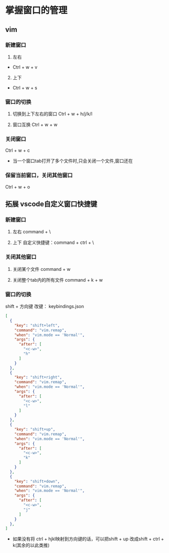 # 掌握窗口的管理
## vim
### 新建窗口
1. 左右
* Ctrl + w + v

2. 上下
* Ctrl + w + s

### 窗口的切换
1. 切换到上下左右的窗口 
Ctrl + w + h/j/k/l

2. 窗口互换
Ctrl + w + w

### 关闭窗口
Ctrl + w + c
* 当一个窗口tab打开了多个文件时,只会关闭一个文件,窗口还在

### 保留当前窗口，关闭其他窗口
Ctrl + w + o

## 拓展 vscode自定义窗口快捷键
### 新建窗口
1. 左右
command + \

2. 上下
自定义快捷键：command + ctrl + \

### 关闭其他窗口
1. 关闭某个文件
command + w

2. 关闭整个tab内的所有文件
command + k + w

### 窗口的切换
shift + 方向键
改键： keybindings.json
``` json
[
  {
    "key": "shift+left",
    "command": "vim.remap",
    "when": "vim.mode == 'Normal'",
    "args": {
      "after": [
        "<c-w>",
        "h"
      ]
    }
  },
  {
    "key": "shift+right",
    "command": "vim.remap",
    "when": "vim.mode == 'Normal'",
    "args": {
      "after": [
        "<c-w>",
        "l"
      ]
    }
  },
  {
    "key": "shift+up",
    "command": "vim.remap",
    "when": "vim.mode == 'Normal'",
    "args": {
      "after": [
        "<c-w>",
        "k"
      ]
    }
  },
  {
    "key": "shift+down",
    "command": "vim.remap",
    "when": "vim.mode == 'Normal'",
    "args": {
      "after": [
        "<c-w>",
        "j"
      ]
    }
  },
]
```
* 如果没有将 ctrl + hjkl映射到方向键的话，可以把shift + up 改成shift + ctrl + k(其余的以此类推)
